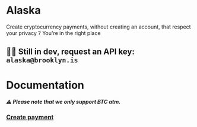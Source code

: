 # Alaska
Create cryptocurrency payments, without creating an account, that respect your privacy ? You're in the right place

## 👷🚧 Still in dev, request an API key: `alaska@brooklyn.is`

# Documentation
##### ⚠️ Please note that we only support BTC atm.
### [Create payment](https://github.com/Brkln/Alaska-API/blob/main/docs/CreatePayment.MD)
